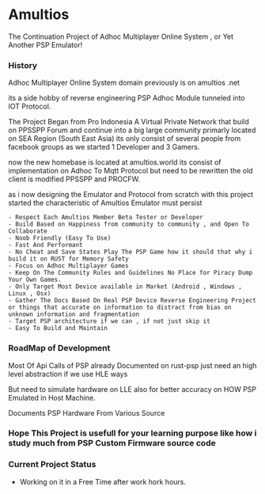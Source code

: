 # Amultios

The Continuation Project of Adhoc Multiplayer Online System , or Yet Another PSP Emulator!

### History

Adhoc Multiplayer Online System domain previously is on amultios .net

its a side hobby of reverse engineering PSP Adhoc Module tunneled into IOT Protocol.

The Project Began from Pro Indonesia A Virtual Private Network that build on PPSSPP Forum and continue into a big large community primarly located on SEA Region (South East Asia) its only consist of several people from facebook groups as we started 1 Developer and 3 Gamers.

now the new homebase is located at amultios.world its consist of implementation on Adhoc To Mqtt Protocol but need to be rewritten the old client is modified PPSSPP and PROCFW.

as i now designing the Emulator and Protocol from scratch with this project started the characteristic of Amultios Emulator must persist

```
- Respect Each Amultios Member Beta Tester or Developer
- Build Based on Happiness from community to community , and Open To Collaborate
- Noob Friendly (Easy To Use)
- Fast And Performant 
- No Cheat and Save States Play The PSP Game how it should that why i build it on RUST for Memory Safety
- Focus on Adhoc Multiplayer Games
- Keep On The Community Rules and Guidelines No Place for Piracy Dump Your Own Games.
- Only Target Most Device available in Market (Android , Windows , Linux , Osx)
- Gather The Docs Based On Real PSP Device Reverse Engineering Project or things that accurate on information to distract from bias on unknown information and fragmentation
- Target PSP architecture if we can , if not just skip it
- Easy To Build and Maintain
```
  
### RoadMap of Development
Most Of Api Calls of PSP already Documented on rust-psp just need an high level abstraction if we use HLE ways 

But need to simulate hardware on LLE also for better accuracy on HOW PSP Emulated in Host Machine.

Documents PSP Hardware From Various Source

### Hope This Project is usefull for your learning purpose like how i study much from PSP Custom Firmware source code


### Current Project Status
- Working on it in a Free Time after work hork hours.

